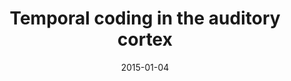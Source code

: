 ---
title: "Temporal coding in the auditory cortex"
collection: publications
permalink: /publication/2015_temporal-coding-in-the-auditory-cortex
date: 2015-01-04
year: 2015
venue: 'Handbook of Clinical Neurology. Volume 129: The Human Auditory System'
authors: 'Arnal LH, Poeppel D, Giraud AL'
number: '28'
citation: 'Arnal LH, Poeppel D, Giraud AL (2015). Temporal coding in the auditory cortex. In: Handbook of Clinical Neurology. Volume 129: The Human Auditory System.'
category: 'chapter'
editor: 'Celesia &amp; Hickok (ed.)'
---